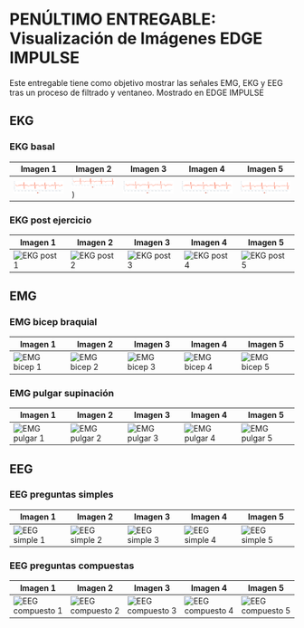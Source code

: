 # PENÚLTIMO ENTREGABLE: Visualización de Imágenes EDGE IMPULSE

Este entregable tiene como objetivo mostrar las señales EMG, EKG y EEG tras un proceso de filtrado y ventaneo. Mostrado en EDGE IMPULSE

## EKG

### EKG basal

| Imagen 1 | Imagen 2 | Imagen 3 | Imagen 4 | Imagen 5 |
|----------|----------|----------|----------|----------|
| ![EKG_basal_1](ISB_Informes/L14_Edgeimpulse/L14_Renato/EKG_basal_1.png) | <img src="ISB_Informes/L14_Edgeimpulse/L14_Renato/EKG_basal_9.png" alt="EKG_basal_1" width="700">) | ![EKG basal 2](ISB_Informes/L14_Edgeimpulse/L14_Renato/EKG_basal_3.png) | ![EKG basal 3](ISB_Informes/L14_Edgeimpulse/L14_Renato/EKG_basal_6.png) | ![EKG basal 4](ISB_Informes/L14_Edgeimpulse/L14_Renato/EKG_basal_9.png) | ![EKG basal 5](ISB_Informes/L14_Edgeimpulse/L14_Renato/EKG_basal_10.png) |

### EKG post ejercicio

| Imagen 1 | Imagen 2 | Imagen 3 | Imagen 4 | Imagen 5 |
|----------|----------|----------|----------|----------|
| ![EKG post 1](ruta/a/imagen1.jpg) | ![EKG post 2](ruta/a/imagen2.jpg) | ![EKG post 3](ruta/a/imagen3.jpg) | ![EKG post 4](ruta/a/imagen4.jpg) | ![EKG post 5](ruta/a/imagen5.jpg) |

## EMG

### EMG bicep braquial

| Imagen 1 | Imagen 2 | Imagen 3 | Imagen 4 | Imagen 5 |
|----------|----------|----------|----------|----------|
| ![EMG bicep 1](ruta/a/imagen1.jpg) | ![EMG bicep 2](ruta/a/imagen2.jpg) | ![EMG bicep 3](ruta/a/imagen3.jpg) | ![EMG bicep 4](ruta/a/imagen4.jpg) | ![EMG bicep 5](ruta/a/imagen5.jpg) |

### EMG pulgar supinación

| Imagen 1 | Imagen 2 | Imagen 3 | Imagen 4 | Imagen 5 |
|----------|----------|----------|----------|----------|
| ![EMG pulgar 1](ruta/a/imagen1.jpg) | ![EMG pulgar 2](ruta/a/imagen2.jpg) | ![EMG pulgar 3](ruta/a/imagen3.jpg) | ![EMG pulgar 4](ruta/a/imagen4.jpg) | ![EMG pulgar 5](ruta/a/imagen5.jpg) |

## EEG

### EEG preguntas simples

| Imagen 1 | Imagen 2 | Imagen 3 | Imagen 4 | Imagen 5 |
|----------|----------|----------|----------|----------|
| ![EEG simple 1](ruta/a/imagen1.jpg) | ![EEG simple 2](ruta/a/imagen2.jpg) | ![EEG simple 3](ruta/a/imagen3.jpg) | ![EEG simple 4](ruta/a/imagen4.jpg) | ![EEG simple 5](ruta/a/imagen5.jpg) |

### EEG preguntas compuestas

| Imagen 1 | Imagen 2 | Imagen 3 | Imagen 4 | Imagen 5 |
|----------|----------|----------|----------|----------|
| ![EEG compuesto 1](ruta/a/imagen1.jpg) | ![EEG compuesto 2](ruta/a/imagen2.jpg) | ![EEG compuesto 3](ruta/a/imagen3.jpg) | ![EEG compuesto 4](ruta/a/imagen4.jpg) | ![EEG compuesto 5](ruta/a/imagen5.jpg) |


